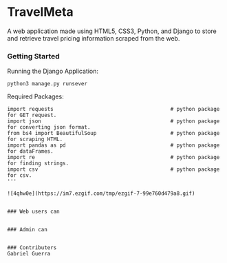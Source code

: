 # TravelMeta
A web application made using HTML5, CSS3, Python, and Django to store and retrieve travel pricing information scraped from the web.

### Getting Started
Running the Django Application:
```
python3 manage.py runsever
```

Required Packages:

```
import requests                                      # python package for GET request.
import json                                          # python package for converting json format.
from bs4 import BeautifulSoup                        # python package for scraping HTML.
import pandas as pd                                  # python package for dataFrames.
import re                                            # python package for finding strings.
import csv                                           # python package for csv. 
'''

![4qhw0e](https://im7.ezgif.com/tmp/ezgif-7-99e760d479a8.gif)


### Web users can


### Admin can


### Contributers
Gabriel Guerra
